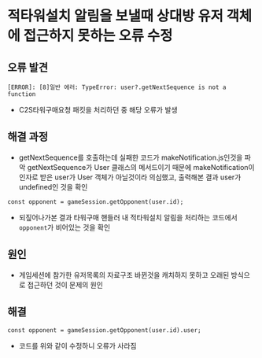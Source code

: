 # 적타워설치 알림을 보낼때 상대방 유저 객체에 접근하지 못하는 오류 수정

## 오류 발견

```
[ERROR]: [8]일반 에러: TypeError: user?.getNextSequence is not a function
```

- C2S타워구매요청 패킷을 처리하던 중 해당 오류가 발생

## 해결 과정

- getNextSequence를 호출하는데 실패한 코드가 makeNotification.js인것을 파악
  getNextSequence가 User 클래스의 메서드이기 때문에 makeNotification이 인자로 받은 user가 User 객체가 아닐것이라 의심했고, 출력해본 결과 user가 undefined인 것을 확인

`const opponent = gameSession.getOpponent(user.id);`

- 되짚어나가본 결과 타워구매 핸들러 내 적타워설치 알림을 처리하는 코드에서 `opponent`가 비어있는 것을 확인

## 원인

- 게임세션에 참가한 유저목록의 자료구조 바뀐것을 캐치하지 못하고 오래된 방식으로 접근하던 것이 문제의 원인

## 해결

`const opponent = gameSession.getOpponent(user.id).user;`

- 코드를 위와 같이 수정하니 오류가 사라짐
